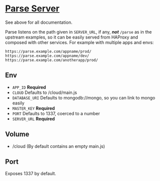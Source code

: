 # [Parse Server](https://github.com/ParsePlatform/parse-server)

See above for all documentation.

Parse listens on the path given in `SERVER_URL`, if any, ***not*** `/parse`
as in the upstream examples, so it can be easily served from HAProxy and
composed with other services. For example with multiple apps and envs:

    https://parse.example.com/appname/prod/
    https://parse.example.com/appname/dev/
    https://parse.example.com/anotherapp/prod/

## Env

- `APP_ID` **Required**
- `CLOUD` Defaults to /cloud/main.js
- `DATABASE_URI` Defaults to mongodb://mongo, so you can link to mongo easily
- `MASTER_KEY` **Required**
- `PORT` Defaults to 1337, coerced to a number
- `SERVER_URL` **Required**

## Volume

- /cloud (By default contains an empty main.js)

## Port

Exposes 1337 by default.

